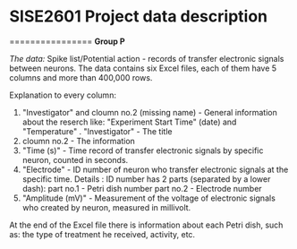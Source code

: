 # SISE2601 Project data description
================
**Group P**

*The data:* 
Spike list/Potential action - records of transfer electronic signals between neurons.
The data contains six Excel files, each of them have 5 columns and more than 400,000 rows.

Explanation to every column:
1. "Investigator" and cloumn no.2 (missing name) - General information about the reserch like: "Experiment Start Time" (date) and "Temperature" .
  "Investigator" - The title
2. cloumn no.2 - The information
3. "Time (s)" - Time record of transfer electronic signals by specific neuron, counted in seconds.
4. "Electrode" - ID number of neuron who transfer electronic signals at the specific time. 
    Details :
    ID number has 2 parts (separated by a lower dash): 
    part no.1 - Petri dish number 
    part no.2 - Electrode number
5. "Amplitude (mV)" - Measurement of the voltage of electronic signals who created by neuron, measured in millivolt.

At the end of the Excel file there is information about each Petri dish, such as: the type of treatment he received, activity, etc.


  
  




